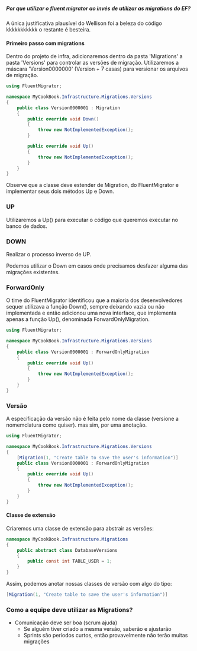 ##### Por que utilizar o fluent migrator ao invés de utilizar as migrations do EF?
A única justificativa plausível do Wellison foi a beleza do código kkkkkkkkkkk o restante é besteira.

#### Primeiro passo com migrations
Dentro do projeto de infra, adicionaremos dentro da pasta 'Migrations' a pasta 'Versions' para controlar as versões de migração.
Utilizaremos a máscara 'Version0000000' (Version + 7 casas) para versionar os arquivos de migração.

```csharp
using FluentMigrator;

namespace MyCookBook.Infrastructure.Migrations.Versions
{
    public class Version0000001 : Migration
    {
        public override void Down()
        {
            throw new NotImplementedException();
        }

        public override void Up()
        {
            throw new NotImplementedException();
        }
    }
}
```
Observe que a classe deve estender de Migration, do FluentMigrator e implementar seus dois métodos Up e Down.

### UP
Utilizaremos a Up() para executar o código que queremos executar no banco de dados.

### DOWN
Realizar o processo inverso de UP.

Podemos utilizar o Down em casos onde precisamos desfazer alguma das migrações existentes.

### ForwardOnly
O time do FluentMigrator identificou que a maioria dos desenvolvedores sequer utilizava a função Down(), sempre deixando vazia ou não implementada e então adicionou uma nova interface, que implementa apenas a função Up(), denominada ForwardOnlyMigration.

```csharp
using FluentMigrator;

namespace MyCookBook.Infrastructure.Migrations.Versions
{
    public class Version0000001 : ForwardOnlyMigration
    {
        public override void Up()
        {
            throw new NotImplementedException();
        }
    }
}
```


### Versão
A especificação da versão não é feita pelo nome da classe (versione a nomemclatura como quiser).
mas sim, por uma anotação.

```csharp
using FluentMigrator;

namespace MyCookBook.Infrastructure.Migrations.Versions
{
    [Migration(1, "Create table to save the user's information")]
    public class Version0000001 : ForwardOnlyMigration
    {
        public override void Up()
        {
            throw new NotImplementedException();
        }
    }
}

```

#### Classe de extensão
Criaremos uma classe de extensão para abstrair as versões:
```csharp
namespace MyCookBook.Infrastructure.Migrations
{
    public abstract class DatabaseVersions
    {
        public const int TABLE_USER = 1;
    }
}
```
Assim, podemos anotar nossas classes de versão com algo do tipo:
```csharp
[Migration(1, "Create table to save the user's information")]
```


### Como a equipe deve utilizar as Migrations?
- Comunicação deve ser boa (scrum ajuda)
	- Se alguém tiver criado a mesma versão, saberão e ajustarão
	- Sprints são períodos curtos, então provavelmente não terão muitas migrações